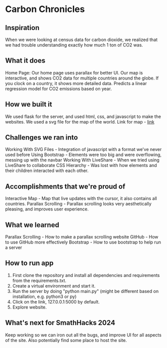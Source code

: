# Carbon Chronicles

## Inspiration
When we were looking at census data for carbon dioxide, we realized that we had trouble understanding exactly how much 1 ton of CO2 was.


## What it does
Home Page:
Our home page uses parallax for better UI.
Our map is interactive, and shows CO2 data for multiple countries around the globe.
If you clock on a country, it shows more detailed data.
Predicts a linear regression model for CO2 emissions based on year.

## How we built it
We used flask for the server, and used html, css, and javascript to make the websites.
We used a svg file for the map of the world.
Link for map - [link](https://commons.wikimedia.org/wiki/File:BlankMap-World.svg)

## Challenges we ran into
Working With SVG Files - Integration of javascript with a format we've never used before
Using Bootstrap - Elements were too big and were overflowing, messing up with the navbar
Working With LiveShare - When we tried using LiveShare to collaborate
CSS Hierarchy - Was lost with how elements and their children interacted with each other.

## Accomplishments that we're proud of
Interactive Map - Map that live updates with the cursor, it also contains all countries.
Parallax Scrolling - Parallax scrolling looks very aesthetically pleasing, and improves user experience.

## What we learned
Parallax Scrolling - How to make a parallax scrolling website
GitHub - How to use GitHub more effectively
Bootstrap - How to use bootstrap to help run a server

## How to run app
1. First clone the repository and install all dependencies and requirements from the requirements.txt.
2. Create a virtual environment and start it.
3. Run the server by doing "python main.py" (might be different based on installation, e.g. python3 or py)
4. Click on the link, 127.0.0.1:5000 by default.
5. Explore website.

## What's next for SmathHacks 2024 
Keep working so we can iron out all the bugs, and improve UI for all aspects of the site. Also potentially find some place to host the site.
